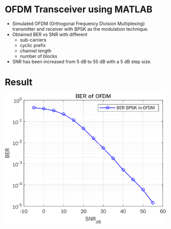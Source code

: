 # OFDM Transceiver using MATLAB

- Simulated OFDM (Orthogonal Frequency Division Multiplexing) transmitter and receiver with BPSK as the modulation technique.
- Obtained BER vs SNR with different 
  - sub-carriers
  - cyclic prefix
  - channel length
  - number of blocks 
- SNR has been increased from 5 dB to 55 dB with a 5 dB step size. 

# Result
![](OFDM.png)
